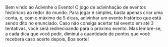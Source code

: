 Bem vindo ao Adivinhe o Evento! O jogo de adivinhação de eventos históricos ao redor do mundo.
Para jogar é simples, basta apenas criar uma conta, e, com o máximo de 5 dicas, adivinhar um evento histórico que está sendo dito no enunciado.
Caso não consiga acertar tal evento em até 3 tentativas, você será redirecioando para o próximo evento.
Mas lembre-se, a cada dica que você pedir, diminui a quantidade de pontos que você receberá caso acerte depois, Boa sorte!
